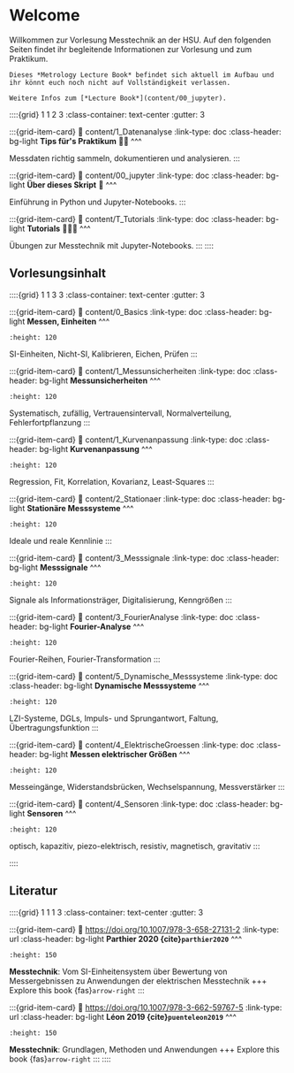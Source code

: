 # Welcome

Willkommen zur Vorlesung Messtechnik an der HSU. Auf den folgenden Seiten findet ihr begleitende Informationen zur Vorlesung und zum Praktikum. 

```{warning} 
Dieses *Metrology Lecture Book* befindet sich aktuell im Aufbau und ihr könnt euch noch nicht auf Vollständigkeit verlassen. 
```

```{seealso}
Weitere Infos zum [*Lecture Book*](content/00_jupyter). 
```


::::{grid} 1 1 2 3
:class-container: text-center
:gutter: 3

:::{grid-item-card}
:link: content/1_Datenanalyse
:link-type: doc
:class-header: bg-light
**Tips für's Praktikum** 👩‍🔬
^^^

Messdaten richtig sammeln, dokumentieren und analysieren.
:::

:::{grid-item-card}
:link: content/00_jupyter
:link-type: doc
:class-header: bg-light
**Über dieses Skript** 🐍
^^^

Einführung in Python und Jupyter-Notebooks.
:::


:::{grid-item-card}
:link: content/T_Tutorials
:link-type: doc
:class-header: bg-light
**Tutorials** 🧑🏽‍💻
^^^

Übungen zur Messtechnik mit Jupyter-Notebooks.
:::
::::

## Vorlesungsinhalt

::::{grid} 1 1 3 3
:class-container: text-center
:gutter: 3

:::{grid-item-card}
:link: content/0_Basics
:link-type: doc
:class-header: bg-light
**Messen, Einheiten**
^^^
```{image} content/draw/SI.png
:height: 120
```
SI-Einheiten, Nicht-SI, Kalibrieren, Eichen, Prüfen
:::

:::{grid-item-card}
:link: content/1_Messunsicherheiten
:link-type: doc
:class-header: bg-light
**Messunsicherheiten**
^^^
```{image} content/draw/abweichung.png
:height: 120
```
Systematisch, zufällig, Vertrauensintervall, Normalverteilung, Fehlerfortpflanzung
:::

:::{grid-item-card}
:link: content/1_Kurvenanpassung
:link-type: doc
:class-header: bg-light
**Kurvenanpassung**
^^^
```{image} content/draw/regression.png
:height: 120
```
Regression, Fit, Korrelation, Kovarianz, Least-Squares
:::

:::{grid-item-card}
:link: content/2_Stationaer
:link-type: doc
:class-header: bg-light
**Stationäre Messsysteme**
^^^
```{image} content/draw/realeKennlinie.png
:height: 120
```
Ideale und reale Kennlinie
:::

:::{grid-item-card}
:link: content/3_Messsignale
:link-type: doc
:class-header: bg-light
**Messsignale**
^^^
```{image} content/draw/digitalisierung.png
:height: 120
```
Signale als Informationsträger, Digitalisierung, Kenngrößen
:::

:::{grid-item-card}
:link: content/3_FourierAnalyse
:link-type: doc
:class-header: bg-light
**Fourier-Analyse**
^^^
```{image} content/draw/fft.png
:height: 120
```
Fourier-Reihen, Fourier-Transformation
:::

:::{grid-item-card}
:link: content/5_Dynamische_Messsysteme
:link-type: doc
:class-header: bg-light
**Dynamische Messsysteme**
^^^
```{image} content/draw/übertragungsfunktion.png
:height: 120
```
LZI-Systeme, DGLs, Impuls- und Sprungantwort, Faltung, Übertragungsfunktion
:::


:::{grid-item-card}
:link: content/4_ElektrischeGroessen
:link-type: doc
:class-header: bg-light
**Messen elektrischer Größen**
^^^
```{image} content/draw/messbruecke.png
:height: 120
```
Messeingänge, Widerstandsbrücken, Wechselspannung, Messverstärker
:::

:::{grid-item-card}
:link: content/4_Sensoren
:link-type: doc
:class-header: bg-light
**Sensoren**
^^^
```{image} content/draw/ifo.png
:height: 120
```
optisch, kapazitiv, piezo-elektrisch, resistiv, magnetisch, gravitativ
:::

::::


## Literatur

::::{grid} 1 1 1 3
:class-container: text-center
:gutter: 3

:::{grid-item-card}
:link: https://doi.org/10.1007/978-3-658-27131-2
:link-type: url
:class-header: bg-light
**Parthier 2020 {cite}`parthier2020`**
^^^
```{image} content/pictures/2020_Book_Messtechnik.png
:height: 150
```
**Messtechnik**: Vom SI-Einheitensystem über Bewertung von Messergebnissen zu Anwendungen der elektrischen Messtechnik
+++
Explore this book {fas}`arrow-right`
:::

:::{grid-item-card}
:link: https://doi.org/10.1007/978-3-662-59767-5
:link-type: url
:class-header: bg-light
**Léon 2019 {cite}`puenteleon2019`**
^^^
```{image} content/pictures/2019_Book_Messtechnik.png
:height: 150
```
**Messtechnik**: Grundlagen, Methoden und Anwendungen
+++
Explore this book {fas}`arrow-right`
:::
::::



```{bibliography}
```